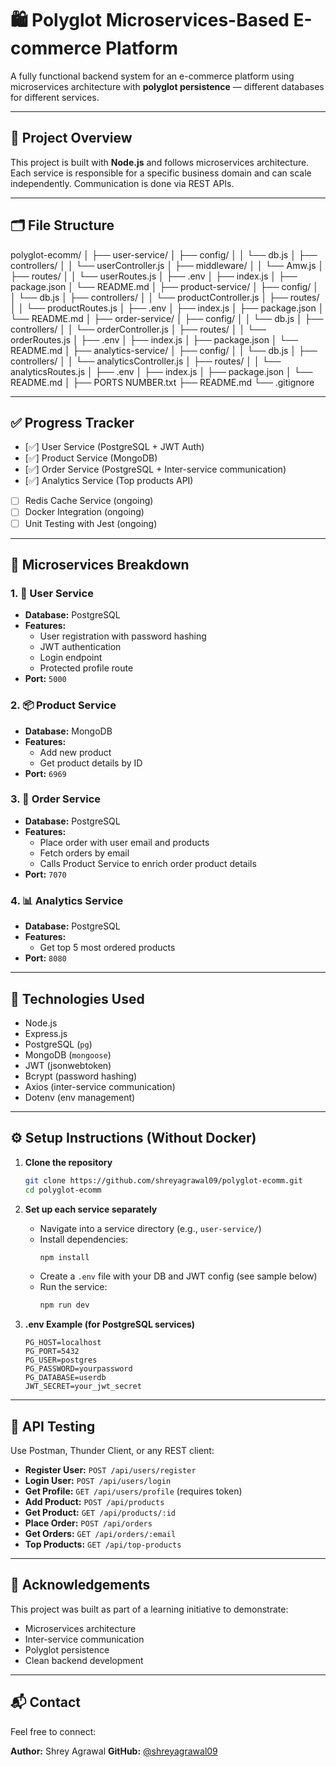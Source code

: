 # 🛍️ Polyglot Microservices-Based E-commerce Platform

A fully functional backend system for an e-commerce platform using microservices architecture with **polyglot persistence** — different databases for different services.

---

## 🚀 Project Overview

This project is built with **Node.js** and follows microservices architecture. Each service is responsible for a specific business domain and can scale independently. Communication is done via REST APIs.

---

## 🗂️ File Structure

polyglot-ecomm/
│
├── user-service/
│   ├── config/
│   │   └── db.js
│   ├── controllers/
│   │   └── userController.js
│   ├── middleware/
│   │   └── Amw.js
│   ├── routes/
│   │   └── userRoutes.js
│   ├── .env
│   ├── index.js
│   ├── package.json
│   └── README.md
│
├── product-service/
│   ├── config/
│   │   └── db.js
│   ├── controllers/
│   │   └── productController.js
│   ├── routes/
│   │   └── productRoutes.js
│   ├── .env
│   ├── index.js
│   ├── package.json
│   └── README.md
│
├── order-service/
│   ├── config/
│   │   └── db.js
│   ├── controllers/
│   │   └── orderController.js
│   ├── routes/
│   │   └── orderRoutes.js
│   ├── .env
│   ├── index.js
│   ├── package.json
│   └── README.md
│
├── analytics-service/
│   ├── config/
│   │   └── db.js
│   ├── controllers/
│   │   └── analyticsController.js
│   ├── routes/
│   │   └── analyticsRoutes.js
│   ├── .env
│   ├── index.js
│   ├── package.json
│   └── README.md
│
├── PORTS NUMBER.txt
├── README.md
└── .gitignore


---

## ✅ Progress Tracker

- [✅] User Service (PostgreSQL + JWT Auth)
- [✅] Product Service (MongoDB)
- [✅] Order Service (PostgreSQL + Inter-service communication)
- [✅] Analytics Service (Top products API)
- [ ] Redis Cache Service (ongoing)
- [ ] Docker Integration (ongoing)
- [ ] Unit Testing with Jest (ongoing)

---

## 🧱 Microservices Breakdown

### 1. 👤 User Service
- **Database:** PostgreSQL
- **Features:**
  - User registration with password hashing
  - JWT authentication
  - Login endpoint
  - Protected profile route
- **Port:** `5000`

### 2. 📦 Product Service
- **Database:** MongoDB
- **Features:**
  - Add new product
  - Get product details by ID
- **Port:** `6969`

### 3. 🧾 Order Service
- **Database:** PostgreSQL
- **Features:**
  - Place order with user email and products
  - Fetch orders by email
  - Calls Product Service to enrich order product details
- **Port:** `7070`

### 4. 📊 Analytics Service
- **Database:** PostgreSQL
- **Features:**
  - Get top 5 most ordered products
- **Port:** `8080`

---

## 📁 Technologies Used

- Node.js
- Express.js
- PostgreSQL (`pg`)
- MongoDB (`mongoose`)
- JWT (jsonwebtoken)
- Bcrypt (password hashing)
- Axios (inter-service communication)
- Dotenv (env management)

---

## ⚙️ Setup Instructions (Without Docker)

1. **Clone the repository**
   ```bash
   git clone https://github.com/shreyagrawal09/polyglot-ecomm.git
   cd polyglot-ecomm
   ```

2. **Set up each service separately**

   - Navigate into a service directory (e.g., `user-service/`)
   - Install dependencies:
     ```bash
     npm install
     ```
   - Create a `.env` file with your DB and JWT config (see sample below)
   - Run the service:
     ```bash
     npm run dev
     ```

3. **.env Example (for PostgreSQL services)**

   ```env
   PG_HOST=localhost
   PG_PORT=5432
   PG_USER=postgres
   PG_PASSWORD=yourpassword
   PG_DATABASE=userdb
   JWT_SECRET=your_jwt_secret
   ```

---

## 🧪 API Testing

Use Postman, Thunder Client, or any REST client:

- **Register User:** `POST /api/users/register`
- **Login User:** `POST /api/users/login`
- **Get Profile:** `GET /api/users/profile` (requires token)
- **Add Product:** `POST /api/products`
- **Get Product:** `GET /api/products/:id`
- **Place Order:** `POST /api/orders`
- **Get Orders:** `GET /api/orders/:email`
- **Top Products:** `GET /api/top-products`

---


## 🙌 Acknowledgements

This project was built as part of a learning initiative to demonstrate:
- Microservices architecture
- Inter-service communication
- Polyglot persistence
- Clean backend development

---

## 📬 Contact

Feel free to connect:

**Author:** Shrey Agrawal
**GitHub:** [@shreyagrawal09](https://github.com/shreyagrawal09)
